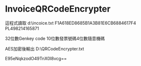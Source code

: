 # InvoiceQRCodeEncrypter

這程式讀取
d:\incoice.txt
F1A618ED8685B1A3B81E6CB6884617F4
PL498214165871     

32位數Genkey code
10位數發票號碼4位數隨意機碼

AES加密後輸出
D:\QRCodeEncrypter.txt

E95eNqkzodO49TnX0I8vcg==
